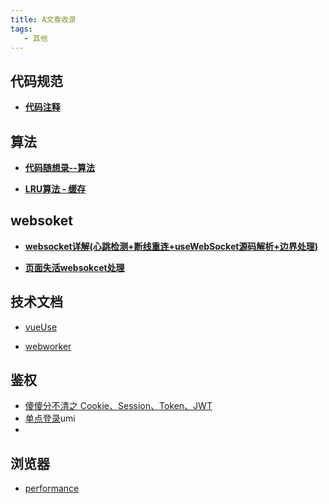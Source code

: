 ```yaml
---
title: A文章收录
tags:
   - 其他
---
```

## 代码规范

- **[代码注释](https://juejin.cn/post/7335277377621639219)**

## 算法

- **[代码随想录--算法](https://programmercarl.com/)**

 - **[LRU算法 - 缓存](https://mp.weixin.qq.com/s/mEoP1Ukkvo4MhqrRNJ_Abw)**

## websoket
- **[websocket详解(心跳检测+断线重连+useWebSocket源码解析+边界处理)](https://juejin.cn/post/7444455886149795892)**

 - **[页面失活websokcet处理](https://juejin.cn/post/7418391732163182607#heading-14)**


 ## 技术文档

 - [vueUse](https://vueuse.org/core/useWebWorker/)

 - [webworker](https://juejin.cn/post/7139718200177983524#heading-5)


 ## 鉴权

 - [傻傻分不清之 Cookie、Session、Token、JWT](https://juejin.cn/post/6844904034181070861#heading-18)
 -  [单点登录](https://mp.weixin.qq.com/s/_8s_4hmfafv6MFypeE97TA)umi
-  



## 浏览器

- [performance](https://mp.weixin.qq.com/s/SNvIa8TKMG0rDT4htKK1Mw)




